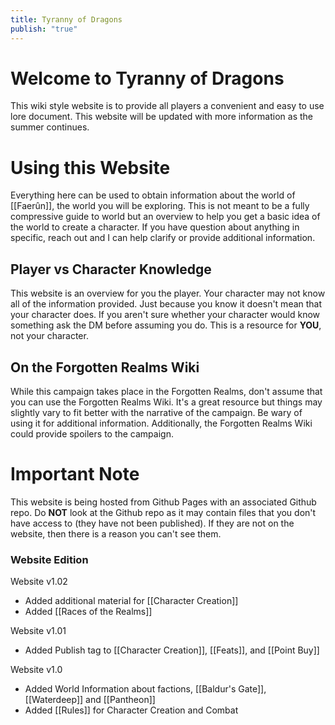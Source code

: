 ```yaml
---
title: Tyranny of Dragons
publish: "true"
---
```

# Welcome to Tyranny of Dragons
This wiki style website is to provide all players a convenient and easy to use lore document. This website will be updated with more information as the summer continues. 

# Using this Website
Everything here can be used to obtain information about the world of [[Faerûn]], the world you will be exploring. This is not meant to be a fully compressive guide to world but an overview to help you get a basic idea of the world to create a character. If you have question about anything in specific, reach out and I can help clarify or provide additional information.

## Player vs Character Knowledge
This website is an overview for you the player. Your character may not know all of the information provided. Just because you know it doesn't mean that your character does. If you aren't sure whether your character would know something ask the DM before assuming you do. This is a resource for **YOU**, not your character.

## On the Forgotten Realms Wiki
While this campaign takes place in the Forgotten Realms, don't assume that you can use the Forgotten Realms Wiki. It's a great resource but things may slightly vary to fit better with the narrative of the campaign. Be wary of using it for additional information.
Additionally, the Forgotten Realms Wiki could provide spoilers to the campaign. 

# Important Note
This website is being hosted from Github Pages with an associated Github repo. Do **NOT** look at the Github repo as it may contain files that you don't have access to (they have not been published). If they are not on the website, then there is a reason you can't see them. 

### Website Edition
Website v1.02
- Added additional material for [[Character Creation]]
- Added [[Races of the Realms]]

Website v1.01
- Added Publish tag to [[Character Creation]], [[Feats]], and [[Point Buy]]

Website v1.0
- Added World Information about factions, [[Baldur's Gate]], [[Waterdeep]] and [[Pantheon]]
- Added [[Rules]] for Character Creation and Combat